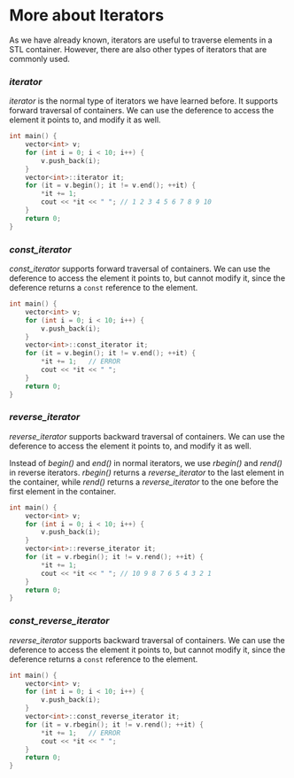 # More about Iterators

As we have already known, iterators are useful to traverse elements in a STL container. However, there are also other types of iterators that are commonly used.

### *iterator*

*iterator* is the normal type of iterators we have learned before. It supports forward traversal of containers. We can use the deference to access the element it points to, and modify it as well.

```cpp
int main() {
    vector<int> v;
    for (int i = 0; i < 10; i++) {
        v.push_back(i);
    }
    vector<int>::iterator it;
    for (it = v.begin(); it != v.end(); ++it) {
        *it += 1;
        cout << *it << " ";	// 1 2 3 4 5 6 7 8 9 10
    }
    return 0;
}
```

### *const_iterator*

*const_iterator* supports forward traversal of containers. We can use the deference to access the element it points to, but cannot modify it, since the deference returns a `const` reference to the element.

```cpp
int main() {
    vector<int> v;
    for (int i = 0; i < 10; i++) {
        v.push_back(i);
    }
    vector<int>::const_iterator it;
    for (it = v.begin(); it != v.end(); ++it) {
        *it += 1;	// ERROR
        cout << *it << " ";
    }
    return 0;
}
```

### *reverse_iterator* 

*reverse_iterator* supports backward traversal of containers. We can use the deference to access the element it points to, and modify it as well.

Instead of *begin()* and *end()* in normal iterators, we use *rbegin()* and *rend()* in reverse iterators. *rbegin()* returns a *reverse_iterator* to the last element in the container, while *rend()* returns a *reverse_iterator* to the one before the first element in the container.

```cpp
int main() {
    vector<int> v;
    for (int i = 0; i < 10; i++) {
        v.push_back(i);
    }
    vector<int>::reverse_iterator it;
    for (it = v.rbegin(); it != v.rend(); ++it) {
        *it += 1;
        cout << *it << " ";	// 10 9 8 7 6 5 4 3 2 1
    }
    return 0;
}
```

### *const_reverse_iterator* 

*reverse_iterator* supports backward traversal of containers. We can use the deference to access the element it points to, but cannot modify it, since the deference returns a `const` reference to the element.

```cpp
int main() {
    vector<int> v;
    for (int i = 0; i < 10; i++) {
        v.push_back(i);
    }
    vector<int>::const_reverse_iterator it;
    for (it = v.rbegin(); it != v.rend(); ++it) {
        *it += 1;	// ERROR
        cout << *it << " ";
    }
    return 0;
}
```

